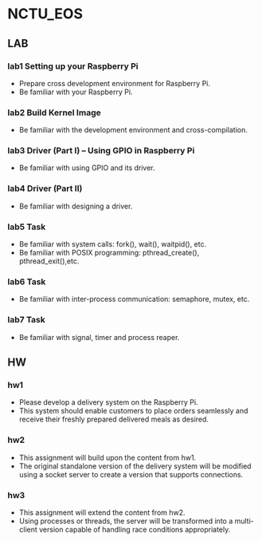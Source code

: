 # NCTU_EOS
## LAB
### lab1 Setting up your Raspberry Pi
- Prepare cross development environment for Raspberry Pi.
- Be familiar with your Raspberry Pi.
### lab2 Build Kernel Image
- Be familiar with the development environment and cross-compilation.
### lab3 Driver (Part I) – Using GPIO in Raspberry Pi
- Be familiar with using GPIO and its driver.
### lab4 Driver (Part II)
- Be familiar with designing a driver.
### lab5 Task
- Be familiar with system calls: fork(), wait(), waitpid(), etc.
- Be familiar with POSIX programming: pthread_create(), pthread_exit(),etc.
### lab6 Task
- Be familiar with inter-process communication: semaphore, mutex, etc.
### lab7 Task
- Be familiar with signal, timer and process reaper.

## HW
### hw1
- Please develop a delivery system on the Raspberry Pi. 
- This system should enable customers to place orders seamlessly and receive their freshly prepared delivered meals as desired.
### hw2
- This assignment will build upon the content from hw1. 
- The original standalone version of the delivery system will be modified using a socket server to create a version that supports connections.
### hw3
- This assignment will extend the content from hw2. 
- Using processes or threads, the server will be transformed into a multi-client version capable of handling race conditions appropriately.


